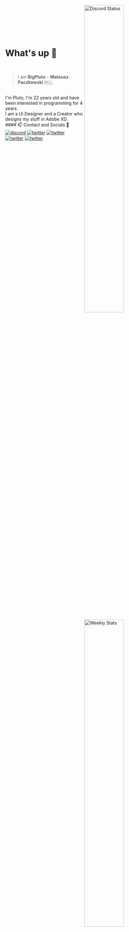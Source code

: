 <a href="https://discord.com/users/1021492223726071849" target="_blank">
    <img width="50%" align="right" alt="Discord Status" src="https://lanyard-profile-readme.vercel.app/api/1021492223726071849?bg=161B22&borderRadius=50px%20px%200%200&animated=true&hideDiscrim=true&idleMessage=Probably%20doing%20something%20else...">
</a>
<a href="https://wakatime.com/@Pluto" target="_blank">
    <img width="50%" align="right" alt="Weekly Stats" src="https://github-readme-stats.vercel.app/api/wakatime?username=Pluto&border_radius=0%200%20px%20px&theme=dark&bg_color=161B22&border_color=161B22&icon_color=58a6ff&show_icons=true&disable_animations=true&custom_title=Weekly%20Stats">
</a>

<br><br>

<br><br>

# What's up :wave:

<br>

> I am **BigPluto** - **Mateusz Paczkowski** 🇵🇱.
<br>
I'm Pluto, I'm 22 years old and have been interested in programming for 4 years.
<br>
I am a Ui Designer and a Creator who designs my stuff in Adobe XD.
<br>
#### 📫 Contact and Socials 🔎
<a href="https://discord.com/users/292279578389643264" target="_blank"><img alt="discord" align="center" src="https://img.shields.io/badge/-Discord-0D1117?style=flat-square&logo=discord&logoColor=white"></a>
<a href="https://twitter.com/KoRrNiK1" target="_blank"><img alt="twitter" align="center" src="https://img.shields.io/badge/-Twitter-0D1117?style=flat-square&logo=twitter&logoColor=white"></a>
<a href="https://steamcommunity.com/id/korrnik" target="_blank"><img alt="twitter" align="center" src="https://img.shields.io/badge/-Steam-0D1117?style=flat-square&logo=steam&logoColor=white"></a>
<a href="https://www.twitch.tv/korrnik_" target="_blank"><img alt="twitter" align="center" src="https://img.shields.io/badge/-Twitch-0D1117?style=flat-square&logo=twitch&logoColor=white"></a>
<a href="https://www.youtube.com/channel/UC_4mFRor64UwzhH5bRQYVmQ" target="_blank"><img alt="twitter" align="center" src="https://img.shields.io/badge/-Youtube-0D1117?style=flat-square&logo=youtube&logoColor=white"></a>




<br>

